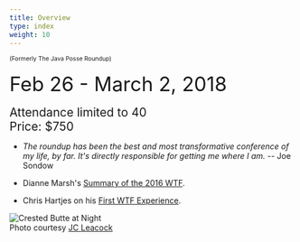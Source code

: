 ```yaml
---
title: Overview
type: index
weight: 10
---
```


<span style="font-size:75%">(Formerly The Java Posse Roundup)</span><br/><br/>
<span style="font-size:250%">Feb 26 - March 2, 2018</span><br/><br/>
<span style="font-size:150%">Attendance limited to 40<br/>
Price: $750</span>

- *The roundup has been the best and most transformative conference of my life, by far. It's directly responsible for getting me where I am.* -- Joe Sondow

- Dianne Marsh's [Summary of the 2016 WTF](http://diannemarsh.com/conference-summary-winter-tech-forum-2016/).

- Chris Hartjes on his [First WTF Experience](https://www.littlehart.net/atthekeyboard/2017/03/12/fighting-fear-and-loathing-in-crested-butte/).


![Crested Butte at Night](/images/CrestedButte.jpg)\
Photo courtesy [JC Leacock](http://www.jcleacock.com/)
